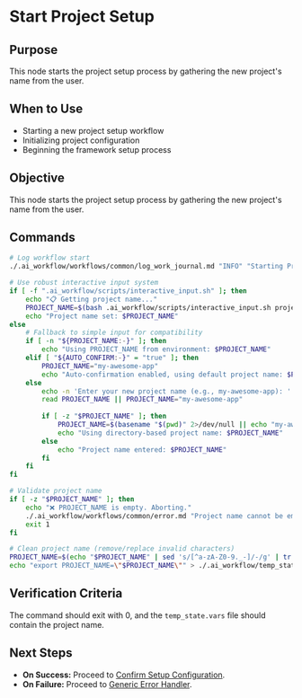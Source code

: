 # Start Project Setup

## Purpose
This node starts the project setup process by gathering the new project's name from the user.

## When to Use
- Starting a new project setup workflow
- Initializing project configuration
- Beginning the framework setup process

## Objective
This node starts the project setup process by gathering the new project's name from the user.

## Commands
```bash
# Log workflow start
./.ai_workflow/workflows/common/log_work_journal.md "INFO" "Starting Project Setup workflow."

# Use robust interactive input system
if [ -f ".ai_workflow/scripts/interactive_input.sh" ]; then
    echo "📋 Getting project name..."
    PROJECT_NAME=$(bash .ai_workflow/scripts/interactive_input.sh project-name)
    echo "Project name set: $PROJECT_NAME"
else
    # Fallback to simple input for compatibility
    if [ -n "${PROJECT_NAME:-}" ]; then
        echo "Using PROJECT_NAME from environment: $PROJECT_NAME"
    elif [ "${AUTO_CONFIRM:-}" = "true" ]; then
        PROJECT_NAME="my-awesome-app"
        echo "Auto-confirmation enabled, using default project name: $PROJECT_NAME"
    else
        echo -n 'Enter your new project name (e.g., my-awesome-app): '
        read PROJECT_NAME || PROJECT_NAME="my-awesome-app"
        
        if [ -z "$PROJECT_NAME" ]; then
            PROJECT_NAME=$(basename "$(pwd)" 2>/dev/null || echo "my-awesome-app")
            echo "Using directory-based project name: $PROJECT_NAME"
        else
            echo "Project name entered: $PROJECT_NAME"
        fi
    fi
fi

# Validate project name
if [ -z "$PROJECT_NAME" ]; then
    echo "❌ PROJECT_NAME is empty. Aborting."
    ./.ai_workflow/workflows/common/error.md "Project name cannot be empty."
    exit 1
fi

# Clean project name (remove/replace invalid characters)
PROJECT_NAME=$(echo "$PROJECT_NAME" | sed 's/[^a-zA-Z0-9._-]/-/g' | tr '[:upper:]' '[:lower:]')
echo "export PROJECT_NAME=\"$PROJECT_NAME\"" > ./.ai_workflow/temp_state.vars
```


## Verification Criteria
The command should exit with 0, and the `temp_state.vars` file should contain the project name.

## Next Steps
- **On Success:** Proceed to [Confirm Setup Configuration](./02_confirm_setup.md).
- **On Failure:** Proceed to [Generic Error Handler](../../common/error.md).

